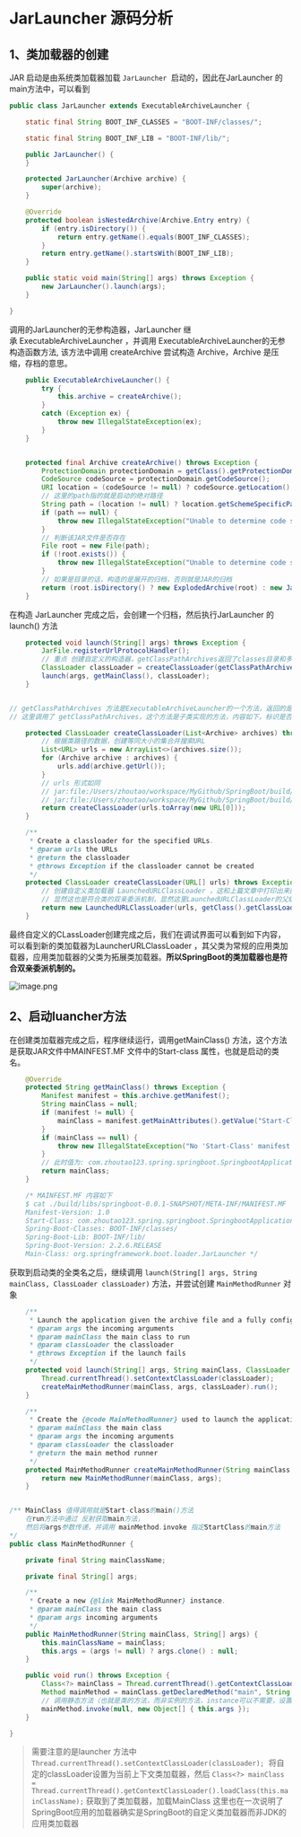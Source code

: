 # JarLauncher 源码分析





## 1、类加载器的创建
JAR 启动是由系统类加载器加载 `JarLauncher`  启动的，因此在JarLauncher 的main方法中，可以看到
```java
public class JarLauncher extends ExecutableArchiveLauncher {

	static final String BOOT_INF_CLASSES = "BOOT-INF/classes/";

	static final String BOOT_INF_LIB = "BOOT-INF/lib/";

	public JarLauncher() {
	}

	protected JarLauncher(Archive archive) {
		super(archive);
	}

	@Override
	protected boolean isNestedArchive(Archive.Entry entry) {
		if (entry.isDirectory()) {
			return entry.getName().equals(BOOT_INF_CLASSES);
		}
		return entry.getName().startsWith(BOOT_INF_LIB);
	}

	public static void main(String[] args) throws Exception {
		new JarLauncher().launch(args);
	}

}
```
调用的JarLauncher的无参构造器，JarLauncher 继承 ExecutableArchiveLauncher ，并调用 ExecutableArchiveLauncher的无参构造函数方法, 该方法中调用 createArchive 尝试构造 Archive，Archive 是压缩，存档的意思。
```java
	public ExecutableArchiveLauncher() {
		try {
			this.archive = createArchive();
		}
		catch (Exception ex) {
			throw new IllegalStateException(ex);
		}
	}


	protected final Archive createArchive() throws Exception {
		ProtectionDomain protectionDomain = getClass().getProtectionDomain();
		CodeSource codeSource = protectionDomain.getCodeSource();
		URI location = (codeSource != null) ? codeSource.getLocation().toURI() : null;
		// 这里的path指的就是启动的绝对路径
        String path = (location != null) ? location.getSchemeSpecificPart() : null;
		if (path == null) {
			throw new IllegalStateException("Unable to determine code source archive");
		}
        // 判断该JAR文件是否存在
		File root = new File(path);
		if (!root.exists()) {
			throw new IllegalStateException("Unable to determine code source archive from " + root);
		}
        // 如果是目录的话，构造的是展开的归档，否则就是JAR的归档
		return (root.isDirectory() ? new ExplodedArchive(root) : new JarFileArchive(root));
	}
```


在构造 JarLauncher 完成之后，会创建一个归档，然后执行JarLauncher 的launch() 方法


```java
	protected void launch(String[] args) throws Exception {
		JarFile.registerUrlProtocolHandler();
        // 重点 创建自定义的构造器，getClassPathArchives返回了classes目录和多个内部Lib的信息
		ClassLoader classLoader = createClassLoader(getClassPathArchives());
		launch(args, getMainClass(), classLoader);
	}


// getClassPathArchives 方法是ExecutableArchiveLauncher的一个方法，返回的是是JAR和classes嵌套目录
// 这里调用了 getClassPathArchives，这个方法是子类实现的方法，内容如下，标识是否是嵌套的Archive

	protected ClassLoader createClassLoader(List<Archive> archives) throws Exception {
		// 根据类路径的数据，创建等同大小的集合并搜索URL
        List<URL> urls = new ArrayList<>(archives.size());
		for (Archive archive : archives) {
			urls.add(archive.getUrl());
		}
        // urls 形式如同
        // jar:file:/Users/zhoutao/workspace/MyGithub/SpringBoot/build/libs/springboot-0.0.1-SNAPSHOT.jar!/BOOT-INF/classes!/
        // jar:file:/Users/zhoutao/workspace/MyGithub/SpringBoot/build/libs/springboot-0.0.1-SNAPSHOT.jar!/BOOT-INF/lib/spring-boot-starter-web-2.2.6.RELEASE.jar!/
		return createClassLoader(urls.toArray(new URL[0]));
	}

	/**
	 * Create a classloader for the specified URLs.
	 * @param urls the URLs
	 * @return the classloader
	 * @throws Exception if the classloader cannot be created
	 */
	protected ClassLoader createClassLoader(URL[] urls) throws Exception {
        // 创建自定义类加载器 LaunchedURLClassLoader ，这和上篇文章中打印出来的加载器一致
        // 显然这也是符合类的双亲委派机制，显然这里LaunchedURLClassLoader的父级类加载器为应用类加载器
		return new LaunchedURLClassLoader(urls, getClass().getClassLoader());
	}
```


最终自定义的CLassLoader创建完成之后，我们在调试界面可以看到如下内容，可以看到新的类加载器为LauncherURLClassLoader ，其父类为常规的应用类加载器，应用类加载器的父类为拓展类加载器。**所以SpringBoot的类加载器也是符合双亲委派机制的。**


![image.png](https://cdn.nlark.com/yuque/0/2020/png/437981/1588255519895-71ffeacb-ae91-48c9-b867-dda4241265a6.png#align=left&display=inline&height=653&margin=%5Bobject%20Object%5D&name=image.png&originHeight=1306&originWidth=1584&size=287358&status=done&style=none&width=792)


## 2、启动luancher方法


在创建类加载器完成之后，程序继续运行，调用getMainClass() 方法，这个方法是获取JAR文件中MAINFEST.MF 文件中的Start-class 属性，也就是启动的类名。


```java
	@Override
	protected String getMainClass() throws Exception {
		Manifest manifest = this.archive.getManifest();
		String mainClass = null;
		if (manifest != null) {
			mainClass = manifest.getMainAttributes().getValue("Start-Class");
		}
		if (mainClass == null) {
			throw new IllegalStateException("No 'Start-Class' manifest entry specified in " + this);
		}
        // 此时值为: com.zhoutao123.spring.springboot.SpringbootApplication
		return mainClass;
	}

	/* MAINFEST.MF 内容如下
	$ cat ./build/libs/springboot-0.0.1-SNAPSHOT/META-INF/MANIFEST.MF 
	Manifest-Version: 1.0
	Start-Class: com.zhoutao123.spring.springboot.SpringbootApplication
	Spring-Boot-Classes: BOOT-INF/classes/
	Spring-Boot-Lib: BOOT-INF/lib/
	Spring-Boot-Version: 2.2.6.RELEASE
	Main-Class: org.springframework.boot.loader.JarLauncher */
```


获取到启动类的全类名之后，继续调用 `launch(String[] args, String mainClass, ClassLoader classLoader)` 方法，并尝试创建 `MainMethodRunner` 对象
```java
	/**
	 * Launch the application given the archive file and a fully configured classloader.
	 * @param args the incoming arguments
	 * @param mainClass the main class to run
	 * @param classLoader the classloader
	 * @throws Exception if the launch fails
	 */
	protected void launch(String[] args, String mainClass, ClassLoader classLoader) throws Exception {
		Thread.currentThread().setContextClassLoader(classLoader);
		createMainMethodRunner(mainClass, args, classLoader).run();
	}

	/**
	 * Create the {@code MainMethodRunner} used to launch the application.
	 * @param mainClass the main class
	 * @param args the incoming arguments
	 * @param classLoader the classloader
	 * @return the main method runner
	 */
	protected MainMethodRunner createMainMethodRunner(String mainClass, String[] args, ClassLoader classLoader) {
		return new MainMethodRunner(mainClass, args);
	}


/** MainClass 值得调用就是Start-class的main()方法
    在run方法中通过 反射获取main方法，
    然后将args参数传递，并调用 mainMethod.invoke 指定StartClass的main方法
*/
public class MainMethodRunner {

	private final String mainClassName;

	private final String[] args;

	/**
	 * Create a new {@link MainMethodRunner} instance.
	 * @param mainClass the main class
	 * @param args incoming arguments
	 */
	public MainMethodRunner(String mainClass, String[] args) {
		this.mainClassName = mainClass;
		this.args = (args != null) ? args.clone() : null;
	}

	public void run() throws Exception {
		Class<?> mainClass = Thread.currentThread().getContextClassLoader().loadClass(this.mainClassName);
		Method mainMethod = mainClass.getDeclaredMethod("main", String[].class);
        // 调用静态方法（也就是类的方法，而非实例的方法，instance可以不需要，设置为null即可）
		mainMethod.invoke(null, new Object[] { this.args });
	}

}
```
> 需要注意的是launcher 方法中  `Thread.currentThread().setContextClassLoader(classLoader);`  将自定的classLoader设置为当前上下文类加载器，然后 `Class<?> mainClass = Thread.currentThread().getContextClassLoader().loadClass(this.mainClassName);` 获取到了类加载器，加载MainClass 这里也在一次说明了SpringBoot应用的加载器确实是SpringBoot的自定义类加载器而非JDK的应用类加载器



